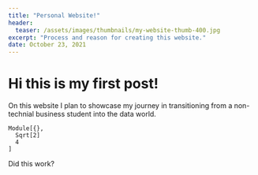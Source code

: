 ```yaml
---
title: "Personal Website!"
header:
  teaser: /assets/images/thumbnails/my-website-thumb-400.jpg
excerpt: "Process and reason for creating this website."
date: October 23, 2021
---
```


# Hi this is my first post! 
On this website I plan to showcase my journey in transitioning from a non-technial business student into the data world. 

```
Module[{},
  Sqrt[2]
  4
]
```
Did this work? 
